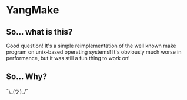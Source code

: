 # YangMake

## So... what is this? 

Good question! It's a simple reimplementation of the well known make program on unix-based operating systems! It's obviously much worse in performance, but it was still a fun thing to work on!

## So... Why? 

¯\\\_(ツ)\_/¯

